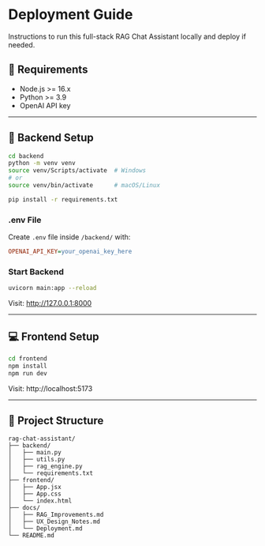 # Deployment Guide

Instructions to run this full-stack RAG Chat Assistant locally and deploy if needed.

## 🧰 Requirements

- Node.js >= 16.x
- Python >= 3.9
- OpenAI API key

---

## 🔧 Backend Setup

```bash
cd backend
python -m venv venv
source venv/Scripts/activate  # Windows
# or
source venv/bin/activate      # macOS/Linux

pip install -r requirements.txt
```

### .env File

Create `.env` file inside `/backend/` with:

```ini
OPENAI_API_KEY=your_openai_key_here
```

### Start Backend

```bash
uvicorn main:app --reload
```

Visit: http://127.0.0.1:8000

---

## 💻 Frontend Setup

```bash
cd frontend
npm install
npm run dev
```

Visit: http://localhost:5173

---

## 📁 Project Structure

```
rag-chat-assistant/
├── backend/
│   ├── main.py
│   ├── utils.py
│   ├── rag_engine.py
│   └── requirements.txt
├── frontend/
│   ├── App.jsx
│   ├── App.css
│   └── index.html
├── docs/
│   ├── RAG_Improvements.md
│   ├── UX_Design_Notes.md
│   └── Deployment.md
└── README.md
```